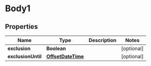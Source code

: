 
# Body1

## Properties
Name | Type | Description | Notes
------------ | ------------- | ------------- | -------------
**exclusion** | **Boolean** |  |  [optional]
**exclusionUntil** | [**OffsetDateTime**](OffsetDateTime.md) |  |  [optional]



